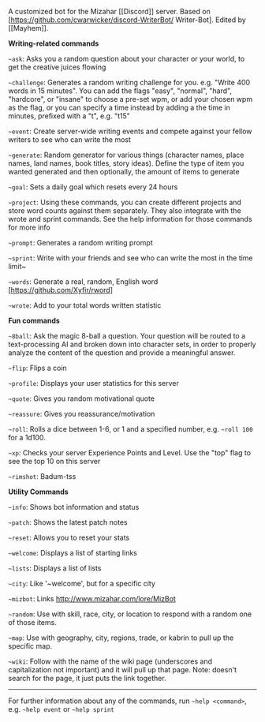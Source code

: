 A customized bot for the Mizahar [[Discord]] server.  Based on [https://github.com/cwarwicker/discord-WriterBot/ Writer-Bot].  Edited by [[Mayhem]].

**Writing-related commands**

`~ask`: Asks you a random question about your character or your world, to get the creative juices flowing

`~challenge`: Generates a random writing challenge for you. e.g. "Write 400 words in 15 minutes". You can add the flags "easy", "normal", "hard", "hardcore", or "insane" to choose a pre-set wpm, or add your chosen wpm as the flag, or you can specify a time instead by adding a the time in minutes, prefixed with a "t", e.g. "t15"

`~event`: Create server-wide writing events and compete against your fellow writers to see who can write the most

`~generate`: Random generator for various things (character names, place names, land names, book titles, story ideas). Define the type of item you wanted generated and then optionally, the amount of items to generate

`~goal`: Sets a daily goal which resets every 24 hours

`~project`: Using these commands, you can create different projects and store word counts against them separately. They also integrate with the wrote and sprint commands. See the help information for those commands for more info

`~prompt`: Generates a random writing prompt

`~sprint`: Write with your friends and see who can write the most in the time limit~

`~words`: Generate a real, random, English word [https://github.com/Xyfir/rword]

`~wrote`: Add to your total words written statistic

**Fun commands**

`~8ball`: Ask the magic 8-ball a question. Your question will be routed to a text-processing AI and broken down into character sets, in order to properly analyze the content of the question and provide a meaningful answer.

`~flip`: Flips a coin

`~profile`: Displays your user statistics for this server

`~quote`: Gives you random motivational quote

`~reassure`: Gives you reassurance/motivation

`~roll`: Rolls a dice between 1-6, or 1 and a specified number, e.g. `~roll 100` for a 1d100.

`~xp`: Checks your server Experience Points and Level. Use the "top" flag to see the top 10 on this server

`~rimshot`: Badum-tss



**Utility Commands**

`~info`: Shows bot information and status

`~patch`: Shows the latest patch notes

`~reset`: Allows you to reset your stats

`~welcome`: Displays a list of starting links

`~lists`: Displays a list of lists

`~city`: Like '~welcome', but for a specific city

`~mizbot`: Links http://www.mizahar.com/lore/MizBot

`~random`: Use with skill, race, city, or location to respond with a random one of those items.

`~map`: Use with geography, city, regions, trade, or kabrin to pull up the specific map.

`~wiki`: Follow with the name of the wiki page (underscores and capitalization not important) and it will pull up that page. Note: doesn't search for the page, it just puts the link together.

***

For further information about any of the commands, run `~help <command>`, e.g. `~help event` or `~help sprint`
